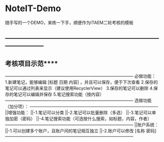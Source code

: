# NoteIT-Demo
随手写的一个DEMO，来练一下手，顺便作为ITAEM二轮考核的模板


——————————————————————————————
------------------------------
********考核项目示范************
------------------------------
——————————————————————————————
必做功能：
1.新建笔记，能够编辑 [标题 日期 内容] ，并且可以保存，便于下次查看
2.保存的笔记可以通过列表来显示（建议使用RecyclerView）
3.保存的笔记可以删除
4.保存的笔记可以编辑并保存
5.笔记搜索功能（按内容）
——————————————————————————————
选做功能（加分项）：
——————————————————————————————
||增强功能：
||-1.笔记可以分类
||-2.笔记可以批量删除（多选）
||-3.笔记可以单独加密（密码）
||-4.笔记搜索功能（可选按什么搜索，如标题，内容，作者）
——————————————————————————————
||账户系统：
||-1.可以创建多个账户，且账户间的笔记相互独立
||-2.账户可以修改 [名称 密码]
——————————————————————————————
